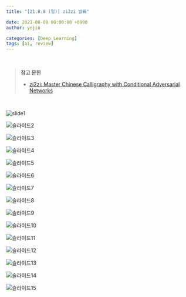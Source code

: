 ```yaml
---
title: "[21.8.8 (일)] zi2zi 발표"

date: 2021-08-08 00:00:00 +0900
author: yejin

categories: [Deep Learning]
tags: [ai, review]
---
```

<br>

>**참고 문헌**
>
>* [zi2zi: Master Chinese Calligraphy with Conditional Adversarial Networks](https://kaonashi-tyc.github.io/2017/04/06/zi2zi.html)

<br>

![slide1](https://user-images.githubusercontent.com/93882395/235566461-0562cd99-b426-46a5-aba0-6110bf1f3991.PNG)

![슬라이드2](https://user-images.githubusercontent.com/93882395/235566466-a9ac8aa5-7954-4385-a89b-703933c0c9af.PNG)

![슬라이드3](https://user-images.githubusercontent.com/93882395/235566468-61018d8a-dbf6-4d3d-ad24-55fcbfa9e617.PNG)

![슬라이드4](https://user-images.githubusercontent.com/93882395/235566470-bdc0ce5d-dba1-47bb-8ff6-6d88a34e98b0.PNG)

![슬라이드5](https://user-images.githubusercontent.com/93882395/235566472-71627160-b257-4c86-8498-2669d5410ea1.PNG)

![슬라이드6](https://user-images.githubusercontent.com/93882395/235566473-8f2a93a8-e63a-48d1-9968-5c7fcf6ac0fa.PNG)

![슬라이드7](https://user-images.githubusercontent.com/93882395/235566474-2dbde606-4ef3-496d-8668-b86f442bafcf.PNG)

![슬라이드8](https://user-images.githubusercontent.com/93882395/235566476-cda68949-9390-446d-8234-84b0e1db1b64.PNG)

![슬라이드9](https://user-images.githubusercontent.com/93882395/235566477-b7d17a60-6141-4daa-9612-5dcd685d9f7e.PNG)

![슬라이드10](https://user-images.githubusercontent.com/93882395/235566479-df0dbaa1-b1ef-4f44-b876-85ffcc51b33e.PNG)

![슬라이드11](https://user-images.githubusercontent.com/93882395/235566480-7efb49a3-9425-4d8f-b633-30ff21bc8805.PNG)

![슬라이드12](https://user-images.githubusercontent.com/93882395/235566481-3f690a5d-cf4c-44b9-8024-bed5e03f83db.PNG)

![슬라이드13](https://user-images.githubusercontent.com/93882395/235566483-135d4a96-7185-491d-ab6e-282eb88dee7e.PNG)

![슬라이드14](https://user-images.githubusercontent.com/93882395/235566485-4779fd78-5909-4352-950a-a865b0cea98a.PNG)

![슬라이드15](https://user-images.githubusercontent.com/93882395/235566488-9d3c4578-df26-41f4-9625-8bb310c47802.PNG)
